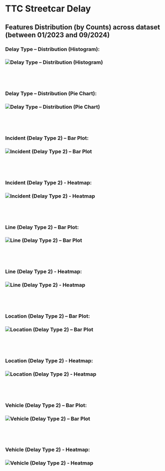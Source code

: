 # TTC Streetcar Delay

## Features Distribution (by Counts) across dataset (between 01/2023 and 09/2024)

### **Delay Type – Distribution (Histogram):**

### ![Delay Type – Distribution (Histogram)](https://github.com/lee-data/visualization/blob/assignment-4/02_activities/assignments/TTC-Streetcar-Delay/Python-Visualization/Delay%20Type%20-%20Distribution%20(Histogram).png)

### 
<br>
<br>

### **Delay Type – Distribution (Pie Chart):**

### ![Delay Type – Distribution (Pie Chart)](https://github.com/lee-data/visualization/blob/assignment-4/02_activities/assignments/TTC-Streetcar-Delay/Python-Visualization/Delay%20Type%20-%20Distribution%20(Pie%20Chart).png)

### 
<br>
<br>

### **Incident (Delay Type 2) – Bar Plot:**

### ![Incident (Delay Type 2) – Bar Plot](https://github.com/lee-data/visualization/blob/assignment-4/02_activities/assignments/TTC-Streetcar-Delay/Python-Visualization/Incident%20-%20Bar%20Plot.png)

### 
<br>
<br> 

### **Incident (Delay Type 2) - Heatmap:**

### ![Incident (Delay Type 2) - Heatmap](https://github.com/lee-data/visualization/blob/assignment-4/02_activities/assignments/TTC-Streetcar-Delay/Python-Visualization/Incident%20-%20Heatmap.png)

### 
<br>
<br>

### **Line (Delay Type 2) – Bar Plot:**

### ![Line (Delay Type 2) – Bar Plot](https://github.com/lee-data/visualization/blob/assignment-4/02_activities/assignments/TTC-Streetcar-Delay/Python-Visualization/Line%20%20-%20Bar%20plot.png)

### 
<br>
<br>

### **Line (Delay Type 2) - Heatmap:**

### ![Line (Delay Type 2) - Heatmap](https://github.com/lee-data/visualization/blob/assignment-4/02_activities/assignments/TTC-Streetcar-Delay/Python-Visualization/Line%20%20-%20Heatmap.png)

### 
<br>
<br>

### **Location (Delay Type 2) – Bar Plot:**

### ![Location (Delay Type 2) – Bar Plot](https://github.com/lee-data/visualization/blob/assignment-4/02_activities/assignments/TTC-Streetcar-Delay/Python-Visualization/Location%20%20-%20Bar%20plot.png)

### 
<br>
<br>

### **Location (Delay Type 2) - Heatmap:**

### ![Location (Delay Type 2) - Heatmap](https://github.com/lee-data/visualization/blob/assignment-4/02_activities/assignments/TTC-Streetcar-Delay/Python-Visualization/Location%20-%20Heatmap.png)

### 
<br>
<br>

### **Vehicle (Delay Type 2) – Bar Plot:**

### ![Vehicle (Delay Type 2) – Bar Plot](https://github.com/lee-data/visualization/blob/assignment-4/02_activities/assignments/TTC-Streetcar-Delay/Python-Visualization/Vehicle%20%20-%20Bar%20plot.png)

### 
<br>
<br>

### **Vehicle (Delay Type 2) - Heatmap:**

### ![Vehicle (Delay Type 2) - Heatmap](https://github.com/lee-data/visualization/blob/assignment-4/02_activities/assignments/TTC-Streetcar-Delay/Python-Visualization/Vehicle%20%20-%20Heatmap.png)
